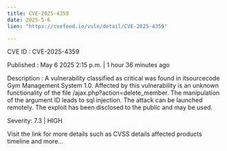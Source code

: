 ```yaml
---
title: CVE-2025-4359
date: 2025-5-6
lien: "https://cvefeed.io/vuln/detail/CVE-2025-4359"

---
```


CVE ID : CVE-2025-4359

Published :  May 6
2025
2:15 p.m. | 1 hour
36 minutes ago

Description : A vulnerability classified as critical was found in itsourcecode Gym Management System 1.0. Affected by this vulnerability is an unknown functionality of the file /ajax.php?action=delete_member. The manipulation of the argument ID leads to sql injection. The attack can be launched remotely. The exploit has been disclosed to the public and may be used.

Severity: 7.3 | HIGH

Visit the link for more details
such as CVSS details
affected products
timeline
and more...
